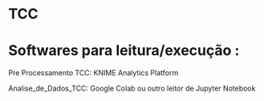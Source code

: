 # TCC

# Softwares para leitura/execução :

Pre Processamento TCC: KNIME Analytics Platform

Analise_de_Dados_TCC: Google Colab ou outro leitor de Jupyter Notebook
